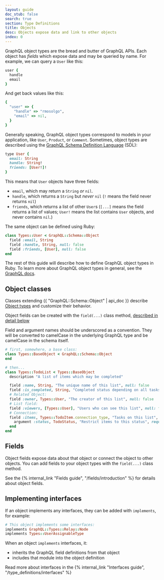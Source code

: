 ```yaml
---
layout: guide
doc_stub: false
search: true
section: Type Definitions
title: Objects
desc: Objects expose data and link to other objects
index: 0
---
```


GraphQL object types are the bread and butter of GraphQL APIs. Each object has _fields_ which expose data and may be queried by name. For example, we can query a `User` like this:

```ruby
user {
  handle
  email
}
```

And get back values like this:

```ruby
{
  "user" => {
    "handle" => "rmosolgo",
    "email" => nil,
  }
}
```

Generally speaking, GraphQL object types correspond to models in your application, like `User`, `Product`, or `Comment`.  Sometimes, object types are described using the [GraphQL Schema Definition Language](https://graphql.org/learn/schema/#type-language) (SDL):

```ruby
type User {
  email: String
  handle: String!
  friends: [User!]!
}
```

This means that `User` objects have three fields:

- `email`, which may return a `String` _or_ `nil`.
- `handle`, which returns a `String` but _never_ `nil` (`!` means the field never returns `nil`)
- `friends`, which returns a list of other `User`s (`[...]` means the field returns a list of values; `User!` means the list contains `User` objects, and never contains `nil`.)

The same object can be defined using Ruby:

```ruby
class Types::User < GraphQL::Schema::Object
  field :email, String
  field :handle, String, null: false
  field :friends, [User], null: false
end
```

The rest of this guide will describe how to define GraphQL object types in Ruby. To learn more about GraphQL object types in general, see the [GraphQL docs](https://graphql.org/learn/schema/#object-types-and-fields).

## Object classes

Classes extending {{ "GraphQL::Schema::Object" | api_doc }} describe [Object types](https://graphql.org/learn/schema/#object-types-and-fields) and customize their behavior.

Object fields can be created with the `field(...)` class method, [described in detail below](#fields)

Field and argument names should be underscored as a convention. They will be converted to camelCase in the underlying GraphQL type and be camelCase in the schema itself.

```ruby
# first, somewhere, a base class:
class Types::BaseObject < GraphQL::Schema::Object
end

# then...
class Types::TodoList < Types::BaseObject
  description "A list of items which may be completed"

  field :name, String, "The unique name of this list", null: false
  field :is_completed, String, "Completed status depending on all tasks being done.", null: false
  # Related Object:
  field :owner, Types::User, "The creator of this list", null: false
  # List field:
  field :viewers, [Types::User], "Users who can see this list", null: false
  # Connection:
  field :items, Types::TodoItem.connection_type, "Tasks on this list", null: false do
    argument :status, TodoStatus, "Restrict items to this status", required: false
  end
end
```

## Fields

Object fields expose data about that object or connect the object to other objects. You can add fields to your object types with the `field(...)` class method.

See the {% internal_link "Fields guide", "/fields/introduction" %} for details about object fields.

## Implementing interfaces

If an object implements any interfaces, they can be added with `implements`, for example:

```ruby
# This object implements some interfaces:
implements GraphQL::Types::Relay::Node
implements Types::UserAssignableType
```

When an object `implements` interfaces, it:

- inherits the GraphQL field definitions from that object
- includes that module into the object definition

Read more about interfaces in the {% internal_link "Interfaces guide", "/type_definitions/interfaces" %}
